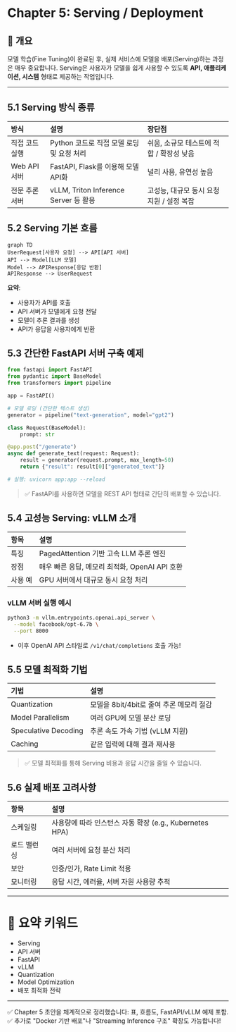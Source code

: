 # Chapter 5: Serving / Deployment

## 📖 개요

모델 학습(Fine Tuning)이 완료된 후, 실제 서비스에 모델을 배포(Serving)하는 과정은 매우 중요합니다.
Serving은 사용자가 모델을 쉽게 사용할 수 있도록 **API, 애플리케이션, 시스템** 형태로 제공하는 작업입니다.

---

## 5.1 Serving 방식 종류

| 방식 | 설명 | 장단점 |
|:---|:---|:---|
| 직접 코드 실행 | Python 코드로 직접 모델 로딩 및 요청 처리 | 쉬움, 소규모 테스트에 적합 / 확장성 낮음 |
| Web API 서버 | FastAPI, Flask를 이용해 모델 API화 | 널리 사용, 유연성 높음 |
| 전문 추론 서버 | vLLM, Triton Inference Server 등 활용 | 고성능, 대규모 동시 요청 지원 / 설정 복잡 |


## 5.2 Serving 기본 흐름

```mermaid
graph TD
UserRequest[사용자 요청] --> API[API 서버]
API --> Model[LLM 모델]
Model --> APIResponse[응답 반환]
APIResponse --> UserRequest
```

**요약**:
- 사용자가 API를 호출
- API 서버가 모델에게 요청 전달
- 모델이 추론 결과를 생성
- API가 응답을 사용자에게 반환


## 5.3 간단한 FastAPI 서버 구축 예제

```python
from fastapi import FastAPI
from pydantic import BaseModel
from transformers import pipeline

app = FastAPI()

# 모델 로딩 (간단한 텍스트 생성)
generator = pipeline("text-generation", model="gpt2")

class Request(BaseModel):
    prompt: str

@app.post("/generate")
async def generate_text(request: Request):
    result = generator(request.prompt, max_length=50)
    return {"result": result[0]["generated_text"]}

# 실행: uvicorn app:app --reload
```

> ✅ FastAPI를 사용하면 모델을 REST API 형태로 간단히 배포할 수 있습니다.


## 5.4 고성능 Serving: vLLM 소개

| 항목 | 설명 |
|:---|:---|
| 특징 | PagedAttention 기반 고속 LLM 추론 엔진 |
| 장점 | 매우 빠른 응답, 메모리 최적화, OpenAI API 호환 |
| 사용 예 | GPU 서버에서 대규모 동시 요청 처리 |


### vLLM 서버 실행 예시

```bash
python3 -m vllm.entrypoints.openai.api_server \
  --model facebook/opt-6.7b \
  --port 8000
```

- 이후 OpenAI API 스타일로 `/v1/chat/completions` 호출 가능!


## 5.5 모델 최적화 기법

| 기법 | 설명 |
|:---|:---|
| Quantization | 모델을 8bit/4bit로 줄여 추론 메모리 절감 |
| Model Parallelism | 여러 GPU에 모델 분산 로딩 |
| Speculative Decoding | 추론 속도 가속 기법 (vLLM 지원) |
| Caching | 같은 입력에 대해 결과 재사용 |

> ✅ 모델 최적화를 통해 Serving 비용과 응답 시간을 줄일 수 있습니다.


## 5.6 실제 배포 고려사항

| 항목 | 설명 |
|:---|:---|
| 스케일링 | 사용량에 따라 인스턴스 자동 확장 (e.g., Kubernetes HPA) |
| 로드 밸런싱 | 여러 서버에 요청 분산 처리 |
| 보안 | 인증/인가, Rate Limit 적용 |
| 모니터링 | 응답 시간, 에러율, 서버 자원 사용량 추적 |


---

# 📌 요약 키워드

- Serving
- API 서버
- FastAPI
- vLLM
- Quantization
- Model Optimization
- 배포 최적화 전략

---

✅ Chapter 5 초안을 체계적으로 정리했습니다: 표, 흐름도, FastAPI/vLLM 예제 포함.
✅ 추가로 "Docker 기반 배포"나 "Streaming Inference 구조" 확장도 가능합니다!

